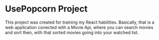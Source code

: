 # UsePopcorn Project
This project was created for training my React habilities. Basically, that is a web application conected with a Movie Api, where you can search movies and sort then, with that sorted movies going into your watched list.
